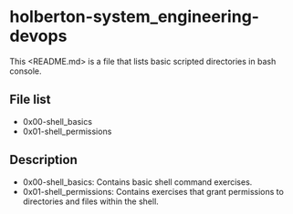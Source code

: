 # holberton-system_engineering-devops

This <README.md> is a file that lists basic scripted directories in bash console.  

## File list

* 0x00-shell_basics
* 0x01-shell_permissions


## Description

* 0x00-shell_basics: Contains basic shell command exercises.
* 0x01-shell_permissions: Contains exercises that grant permissions to directories and files within the shell. 